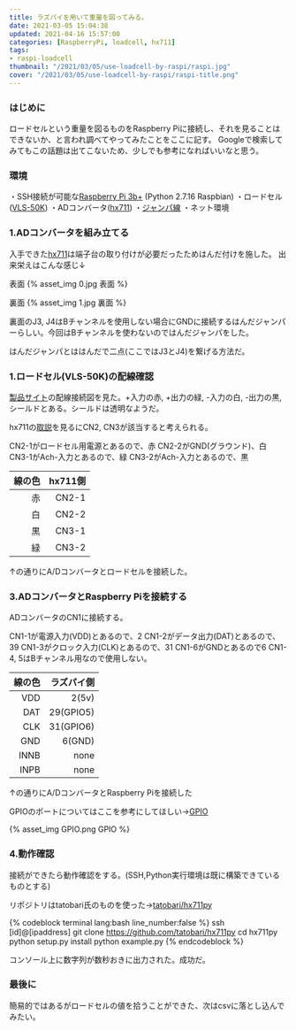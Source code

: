 ```yaml
---
title: ラズパイを用いて重量を図ってみる。
date: 2021-03-05 15:04:38
updated: 2021-04-16 15:57:00
categories: [RaspberryPi, loadcell, hx711]
tags: 
- raspi-loadcell
thumbnail: "/2021/03/05/use-loadcell-by-raspi/raspi.jpg"
cover: "/2021/03/05/use-loadcell-by-raspi/raspi-title.png"
---
```

### はじめに
ロードセルという重量を図るものをRaspberry Piに接続し、それを見ることはできないか、と言われ調べてやってみたことをここに記す。
Googleで検索してみてもこの話題は出てこないため、少しでも参考になればいいなと思う。
<!-- toc -->
<!-- more -->
### 環境
・SSH接続が可能な[Raspberry Pi 3b+](https://www.raspberrypi.org/products/raspberry-pi-3-model-b-plus/) (Python 2.7.16 Raspbian)
・ロードセル([VLS-50K](https://www.valcom.co.jp/product/lc/vls/))
・ADコンバータ([hx711](https://akizukidenshi.com/catalog/g/gK-12370/))
・[ジャンパ線](https://akizukidenshi.com/catalog/g/gC-08934/)
・ネット環境
### 1.ADコンバータを組み立てる
入手できた[hx711](https://akizukidenshi.com/catalog/g/gK-12370/)は端子台の取り付けが必要だったためはんだ付けを施した。
出来栄えはこんな感じ↓

表面
{% asset_img 0.jpg 表面 %}

裏面
{% asset_img 1.jpg 裏面 %}

裏面のJ3, J4はBチャンネルを使用しない場合にGNDに接続するはんだジャンパーらしい。今回はBチャンネルを使わないのではんだジャンパをした。

はんだジャンパとははんだで二点(ここではJ3とJ4)を繋げる方法だ。

### 1.ロードセル(VLS-50K)の配線確認
[製品サイト](https://www.valcom.co.jp/product/lc/vls/)の配線接続図を見た。+入力の赤, +出力の緑, -入力の白, -出力の黒, シールドとある。シールドは透明なようだ。

hx711の[取説](https://akizukidenshi.com/download/ds/akizuki/ae-hx711-sip_20190607.pdf)を見るにCN2, CN3が該当すると考えられる。

CN2-1がロードセル用電源とあるので、赤
CN2-2がGND(グラウンド)、白
CN3-1がAch-入力とあるので、緑
CN3-2がAch-入力とあるので、黒

|線の色|hx711側|
|---:|---:|
|赤|CN2-1|
|白|CN2-2| 
|黒|CN3-1|
|緑|CN3-2|

↑の通りにA/Dコンバータとロードセルを接続した。

### 3.ADコンバータとRaspberry Piを接続する

ADコンバータのCN1に接続する。

CN1-1が電源入力(VDD)とあるので、2
CN1-2がデータ出力(DAT)とあるので、39
CN1-3がクロック入力(CLK)とあるので、31
CN1-6がGNDとあるので6
CN1-4, 5はBチャンネル用なので使用しない。

|線の色|ラズパイ側|
|---:|---:|
|VDD|2(5v)|
|DAT|29(GPIO5)|
|CLK|31(GPIO6)|
|GND|6(GND)|
|INNB|none|
|INPB|none|

↑の通りにA/DコンバータとRaspberry Piを接続した

GPIOのポートについてはここを参考にしてほしい→[GPIO](https://www.raspberrypi.org/documentation/usage/gpio/)

{% asset_img GPIO.png GPIO %}

### 4.動作確認

接続ができたら動作確認をする。(SSH,Python実行環境は既に構築できているものとする)

リポジトリはtatobari氏のものを使った→[tatobari/hx711py](https://github.com/tatobari/hx711py)

{% codeblock terminal lang:bash line_number:false %}
ssh [id]@[ipaddress]
git clone https://github.com/tatobari/hx711py
cd hx711py
python setup.py install
python example.py
{% endcodeblock %}

コンソール上に数字列が数秒おきに出力された。成功だ。

### 最後に

簡易的ではあるがロードセルの値を拾うことができた、次はcsvに落とし込んでみたい。